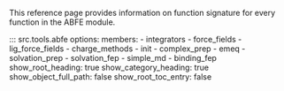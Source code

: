 This reference page provides information on function signature for every function in the ABFE module. 

::: src.tools.abfe
    options:
      members: 
        - integrators
        - force_fields
        - lig_force_fields
        - charge_methods
        - init
        - complex_prep
        - emeq
        - solvation_prep
        - solvation_fep
        - simple_md
        - binding_fep
      show_root_heading: true
      show_category_heading: true
      show_object_full_path: false
      show_root_toc_entry: false

